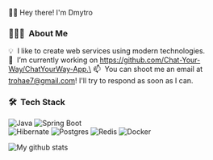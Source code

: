 👋🏻 Hey there! I'm Dmytro

### 👨🏻‍💻 &nbsp;About Me

💡 &nbsp;I like to create web services using modern technologies.\
🔭 &nbsp;I’m currently working on https://github.com/Chat-Your-Way/ChatYourWay-App.\
📫 &nbsp;You can shoot me an email at trohae7@gmail.com! I'll try to respond as soon as I can.

### 🛠 &nbsp;Tech Stack

![Java](https://img.shields.io/badge/Java-ED8B00?style=for-the-badge&logo=java&logoColor=white)
![Spring Boot](https://img.shields.io/badge/Spring%20Boot-6DB33F.svg?style=for-the-badge&logo=Spring-Boot&logoColor=white) <br>
![Hibernate](https://img.shields.io/badge/Hibernate-59666C?style=for-the-badge&logo=Hibernate&logoColor=white)
![Postgres](https://img.shields.io/badge/postgres-%23316192.svg?style=for-the-badge&logo=postgresql&logoColor=white)
![Redis](https://img.shields.io/badge/redis-%23DD0031.svg?style=for-the-badge&logo=redis&logoColor=white)
![Docker](https://img.shields.io/badge/Docker-2496ED.svg?style=for-the-badge&logo=Docker&logoColor=white)

![My github stats](https://github-readme-stats.vercel.app/api?username=troha7&show_icons=true&theme=slateorange )
